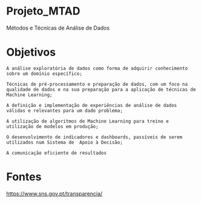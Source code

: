 # Projeto_MTAD
Métodos e Técnicas de Análise de Dados

# Objetivos
    A análise exploratória de dados como forma de adquirir conhecimento sobre um domínio específico;
    
    Técnicas de pré-processamento e preparação de dados, com um foco na qualidade de dados e na sua preparação para a aplicação de técnicas de Machine Learning;
    
    A definição e implementação de experiências de análise de dados válidas e relevantes para um dado problema;
    
    A utilização de algoritmos de Machine Learning para treino e utilização de modelos em produção;
    
    O desenvolvimento de indicadores e dashboards, passíveis de serem utilizados num Sistema de  Apoio à Decisão;
    
    A comunicação eficiente de resultados

# Fontes
https://www.sns.gov.pt/transparencia/
